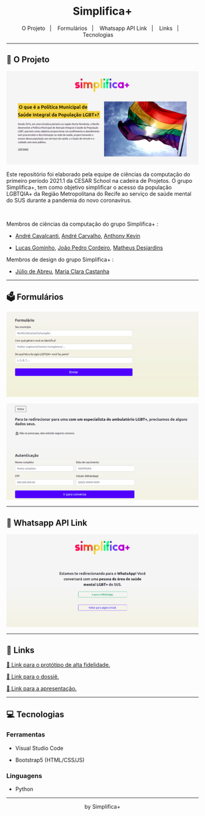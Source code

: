 <h1 align="center">Simplifica+</h1>

<p align="center">
  <span>O Projeto</span>&nbsp;&nbsp;&nbsp;|&nbsp;&nbsp;&nbsp;
  <span>Formulários</span>&nbsp;&nbsp;&nbsp;|&nbsp;&nbsp;&nbsp;
  <span>Whatsapp API Link</span>&nbsp;&nbsp;&nbsp;|&nbsp;&nbsp;&nbsp;
  <span>Links</span>&nbsp;&nbsp;&nbsp;|&nbsp;&nbsp;&nbsp;
  <span>Tecnologias</span>&nbsp;&nbsp;&nbsp;&nbsp;&nbsp;&nbsp;
</p>


---

## 📝 O Projeto

![Projeto](assets/project.png)

Este repositório foi elaborado pela equipe de ciências da computação do primeiro período 2021.1 da CESAR School na cadeira de Projetos. O grupo Simplifica+, tem como objetivo simplificar o acesso da população LGBTQIA+ da Região Metropolitana do Recife ao serviço de saúde mental do SUS durante a pandemia do novo coronavírus.

<br>

Membros de ciências da computação do grupo Simplifica+ :

- [André Cavalcanti](mailto:acas2@cesar.school),   [André Carvalho](https://www.linkedin.com/in/andreviniciusc/),   [Anthony Kevin](mailto:akds@cesar.school)

- [Lucas Gominho](https://www.linkedin.com/in/lucas-gominho-06175420b/),   [João Pedro Cordeiro](mailto:jpca@cesar.school),   [Matheus Desjardins](https://www.linkedin.com/in/matheusdesjardins/)

Membros de design do grupo Simplifica+ :

- [Júlio de Abreu](https://www.linkedin.com/in/juliodeabreu/),   [Maria Clara Castanha](https://www.linkedin.com/in/maria-clara-castanha/)



---

## :ballot_box: Formulários

![Form1](assets/form1.png)

![Form2](assets/form2.png)

---

## :speech_balloon: Whatsapp API Link

![APILink](assets/whatsappapi.png)

---

## :link: Links

[:link: Link para o protótipo de alta fidelidade.](https://www.figma.com/proto/RKbixBnK2K13RrUWjMtkYQ/[alta]-Simplifica?node-id=194%3A0&scaling=min-zoom )

[:link: Link para o dossiê.]()

[:link: Link para a apresentação.](https://drive.google.com/file/d/1vvI-xFujDeT5QM6osi0hHpSTsBxDlcLI/view?usp=sharing)

---



## 💻 Tecnologias

### Ferramentas

- Visual Studio Code

- Bootstrap5 (HTML/CSS/JS)


### Linguagens

- Python

  

---



<p align="center">by Simplifica+</p>
